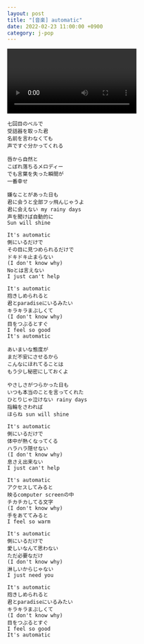 ```yaml
---
layout: post
title: "[音楽] automatic"
date: 2022-02-23 11:00:00 +0900
category: j-pop
---
```


<div class="video-container">
    <video id="player" class="video-js vjs-default-skin vjs-big-play-centered" data-json="/public/json/automatic.json"></video>
</div>

```
七回目のベルで
受話器を取った君
名前を言わなくても
声ですぐ分かってくれる

唇から自然と
こぼれ落ちるメロディー
でも言葉を失った瞬間が
一番幸せ

嫌なことがあった日も
君に会うと全部フッ飛んじゃうよ
君に会えない my rainy days
声を聞けば自動的に
Sun will shine

It's automatic
側にいるだけで
その目に見つめられるだけで
ドキドキ止まらない
(I don't know why)
Noとは言えない
I just can't help

It's automatic
抱きしめられると
君とparadiseにいるみたい
キラキラまぶしくて
(I don't know why)
目をつぶるとすぐ
I feel so good
It's automatic

あいまいな態度が
まだ不安にさせるから
こんなにほれてることは
もう少し秘密にしておくよ

やさしさがつらかった日も
いつも本当のことを言ってくれた
ひとりじゃ泣けない rainy days
指輪をさわれば
ほらね sun will shine

It's automatic
側にいるだけで
体中が熱くなってくる
ハラハラ隠せない
(I don't know why)
息さえ出来ない
I just can't help

It's automatic
アクセスしてみると
映るcomputer screenの中
チカチカしてる文字
(I don't know why)
手をあててみると
I feel so warm

It's automatic
側にいるだけで
愛しいなんて思わない
ただ必要なだけ
(I don't know why)
淋しいからじゃない
I just need you

It's automatic
抱きしめられると
君とparadiseにいるみたい
キラキラまぶしくて
(I don't know why)
目をつぶるとすぐ
I feel so good
It's automatic
```